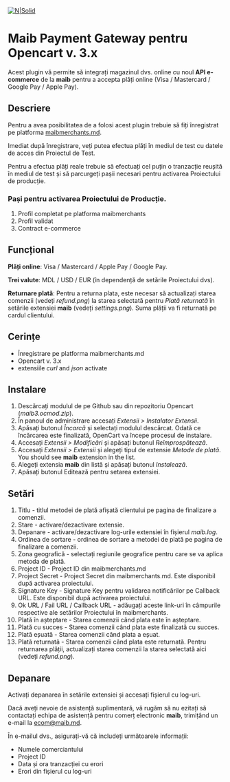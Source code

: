 [![N|Solid](https://www.maib.md/images/logo.svg)](https://www.maib.md)

# Maib Payment Gateway pentru Opencart v. 3.x
Acest plugin vă permite să integrați magazinul dvs. online cu noul **API e-commerce** de la **maib** pentru a accepta plăți online (Visa / Mastercard / Google Pay / Apple Pay).

## Descriere
Pentru a avea posibilitatea de a folosi acest plugin trebuie să fiți înregistrat pe platforma [maibmerchants.md](https://maibmerchants.md).

Imediat după înregistrare, veți putea efectua plăți în mediul de test cu datele de acces din Proiectul de Test.

Pentru a efectua plăți reale trebuie să efectuați cel puțin o tranzacție reușită în mediul de test și să parcurgeți pașii necesari pentru activarea Proiectului de producție.

### Pași pentru activarea Proiectului de Producție.
1. Profil completat pe platforma maibmerchants
2. Profil validat
3. Contract e-commerce

## Funcțional
**Plăți online**: Visa / Mastercard / Apple Pay / Google Pay.

**Trei valute**: MDL / USD / EUR (în dependență de setările Proiectului dvs).

**Returnare plată**: Pentru a returna plata, este necesar să actualizați starea comenzii (vedeți _refund.png_) la starea selectată pentru _Plată returnată_ în setările extensiei **maib** (vedeți _settings.png_). Suma plății va fi returnată pe cardul clientului.

## Cerințe 
- Înregistrare pe platforma maibmerchants.md
- Opencart v. 3.x
- extensiile _curl_ and _json_ activate

## Instalare
1. Descărcați modulul de pe Github sau din repozitoriu Opencart (_maib3.ocmod.zip_).
2. În panoul de administrare accesați _Extensii > Instalator Extensii_.
3. Apăsați butonul _Încarcă_ și selectați modulul descărcat. Odată ce încărcarea este finalizată, OpenCart va începe procesul de instalare.
4. Accesați _Extensii > Modificări_ și apăsați butonul _Reîmprospătează_.
5. Accesați _Extensii > Extensii_ și alegeți tipul de extensie _Metode de plată_. You should see **maib** extension in the list.
6. Alegeți extensia **maib** din listă și apăsați butonul _Instalează_.
7. Apăsați butonul Editează pentru setarea extensiei.

## Setări
1. Titlu - titlul metodei de plată afișată clientului pe pagina de finalizare a comenzii.
2. Stare - activare/dezactivare extensie.
3. Depanare - activare/dezactivare log-urile extensiei în fișierul _maib.log_.
4. Ordinea de sortare - ordinea de sortare a metodei de plată pe pagina de finalizare a comenzii.
5. Zona geografică - selectați regiunile geografice pentru care se va aplica metoda de plată.
6. Project ID - Project ID din maibmerchants.md
7. Project Secret - Project Secret din maibmerchants.md. Este disponibil după activarea proiectului.
8. Signature Key - Signature Key pentru validarea notificărilor pe Callback URL. Este disponibil după activarea proiectului.
9. Ok URL / Fail URL / Callback URL - adăugați aceste link-uri în câmpurile respective ale setărilor Proiectului în maibmerchants.
10. Plată în așteptare - Starea comenzii când plata este în așteptare.
11. Plată cu succes - Starea comenzii când plata este finalizată cu succes.
12. Plată eșuată - Starea comenzii când plata a eșuat.
13. Platã returnatã - Starea comenzii când plata este returnată. Pentru returnarea plății, actualizați starea comenzii la starea selectată aici (vedeți _refund.png_).

## Depanare
Activați depanarea în setările extensiei și accesați fișierul cu log-uri.

Dacă aveți nevoie de asistență suplimentară, vă rugăm să nu ezitați să contactați echipa de asistență pentru comerț electronic **maib**, trimițând un e-mail la ecom@maib.md.

În e-mailul dvs., asigurați-vă că includeți următoarele informații:
- Numele comerciantului
- Project ID
- Data și ora tranzacției cu erori
- Erori din fișierul cu log-uri
